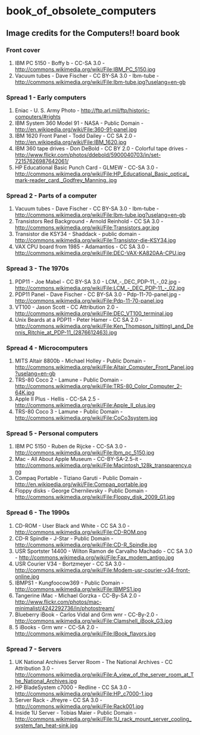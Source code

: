 book_of_obsolete_computers
==========================


## Image credits for the Computers!! board book


### Front cover

1. IBM PC 5150 - Boffy b - CC-SA 3.0 - http://commons.wikimedia.org/wiki/File:IBM_PC_5150.jpg
2. Vacuum tubes - Dave Fischer - CC BY-SA 3.0 - Ibm-tube - http://commons.wikimedia.org/wiki/File:Ibm-tube.jpg?uselang=en-gb

### Spread 1 - Early computers


1. Eniac - U. S. Army Photo - http://ftp.arl.mil/ftp/historic-computers/#rights
2. IBM System 360 Model 91 - NASA - Public Domain - http://en.wikipedia.org/wiki/File:360-91-panel.jpg
3. IBM 1620 Front Panel - Todd Dailey - CC SA 2.0 - http://en.wikipedia.org/wiki/File:IBM_1620.jpg
4. IBM 360 tape drives - Don DeBold - CC BY 2.0 - Colorful tape drives - http://www.flickr.com/photos/ddebold/5900040703/in/set-72157626987642061/
5. HP Educational Basic Punch Card - GLMEW - CC-SA 3.0 - http://commons.wikimedia.org/wiki/File:HP_Educational_Basic_optical_mark-reader_card._Godfrey_Manning..jpg

### Spread 2 - Parts of a computer

1. Vacuum tubes - Dave Fischer - CC BY-SA 3.0 - Ibm-tube - http://commons.wikimedia.org/wiki/File:Ibm-tube.jpg?uselang=en-gb
2. Transistors Red Background - Arnold Reinhold - CC SA 3.0 - http://commons.wikimedia.org/wiki/File:Transistors.agr.jpg
3. Transistor die KSY34 - Shaddack - public domain - http://commons.wikimedia.org/wiki/File:Transistor-die-KSY34.jpg
4. VAX CPU board from 1985 - Adamantios - CC SA 3.0 - http://commons.wikimedia.org/wiki/File:DEC-VAX-KA820AA-CPU.jpg

### Spread 3 - The 1970s

1. PDP11 - Joe Mabel - CC BY-SA 3.0 - LCM\_-\_DEC\_PDP-11\_-\_02.jpg - http://commons.wikimedia.org/wiki/File:LCM_-_DEC_PDP-11_-_02.jpg
2. PDP11 Panel - Dave Fischer - CC BY-SA 3.0 - Pdp-11-70-panel.jpg - http://commons.wikimedia.org/wiki/File:Pdp-11-70-panel.jpg
3. VT100 - Jason Scott - CC Attribution 2.0 - http://commons.wikimedia.org/wiki/File:DEC_VT100_terminal.jpg
4. Unix Beards at a PDP11 - Peter Hamer - CC SA 2.0 - http://commons.wikimedia.org/wiki/File:Ken_Thompson_(sitting)_and_Dennis_Ritchie_at_PDP-11_(2876612463).jpg

### Spread 4 - Microcomputers

1. MITS Altair 8800b - Michael Holley - Public Domain - http://commons.wikimedia.org/wiki/File:Altair_Computer_Front_Panel.jpg?uselang=en-gb
2. TRS-80 Coco 2 - Lamune - Public Domain - http://commons.wikimedia.org/wiki/File:TRS-80_Color_Computer_2-64K.jpg
3. Apple II Plus - Hellis - CC-SA 2.5 - http://commons.wikimedia.org/wiki/File:Apple_II_plus.jpg
4. TRS-80 Coco 3 - Lamune - Public Domain - http://commons.wikimedia.org/wiki/File:CoCo3system.jpg

### Spread 5 - Personal computers

1. IBM PC 5150 - Ruben de Rijcke - CC-SA 3.0 - http://commons.wikimedia.org/wiki/File:Ibm_pc_5150.jpg
2. Mac - All About Apple Museum - CC-BY-SA-2.5-it - http://commons.wikimedia.org/wiki/File:Macintosh_128k_transparency.png
3. Compaq Portable - Tiziano Garuti - Public Domain - http://en.wikipedia.org/wiki/File:Compaq_portable.jpg
4. Floppy disks - George Chernilevsky - Public Domain - http://commons.wikimedia.org/wiki/File:Floppy_disk_2009_G1.jpg


### Spread 6 - The 1990s

1. CD-ROM - User Black and White -  CC SA 3.0 - http://commons.wikimedia.org/wiki/File:CD-ROM.png
2. CD-R Spindle - J-Star - Public Domain - http://commons.wikimedia.org/wiki/File:CD-R_Spindle.jpg
3. USR Sportster 14400 - Wilton Ramon de Carvalho Machado - CC SA 3.0 - http://commons.wikimedia.org/wiki/File:Fax_modem_antigo.jpg
4. USR Courier V34 - Bortzmeyer - CC SA 3.0 - http://commons.wikimedia.org/wiki/File:Modem-usr-courier-v34-front-online.jpg
5. IBMPS1 - Kungfoocow369 - Public Domain - http://commons.wikimedia.org/wiki/File:IBMPS1.jpg
6. Tangerine iMac - Michael Gorzka - CC-By-SA 2.0 - http://www.flickr.com/photos/mac-minimalist/4242292736/in/photostream/
7. Blueberry iBook - Carlos Vidal and Grm wnr - CC-By-2.0 - http://commons.wikimedia.org/wiki/File:Clamshell_iBook_G3.jpg
8. 5 iBooks - Grm wnr - CC-SA 2.0 - http://commons.wikimedia.org/wiki/File:IBook_flavors.jpg


### Spread 7 - Servers

1. UK National Archives Server Room - The National Archives - CC Attribution 3.0 - http://commons.wikimedia.org/wiki/File:A_view_of_the_server_room_at_The_National_Archives.jpg
2. HP BladeSystem c7000 - Redline - CC SA 3.0 - http://commons.wikimedia.org/wiki/File:HP_c7000-1.jpg
3. Server Rack - Jfreyre - CC SA 3.0 - http://commons.wikimedia.org/wiki/File:Rack001.jpg
4. Inside 1U Server - Tobias Maier - Public Domain - http://commons.wikimedia.org/wiki/File:1U_rack_mount_server_cooling_system_fan_heat-sink.jpg
